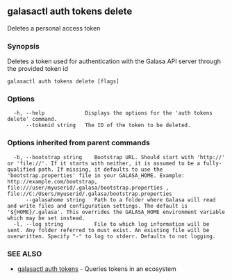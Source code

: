 ## galasactl auth tokens delete

Deletes a personal access token

### Synopsis

Deletes a token used for authentication with the Galasa API server through the provided token id

```
galasactl auth tokens delete [flags]
```

### Options

```
  -h, --help             Displays the options for the 'auth tokens delete' command.
      --tokenid string   The ID of the token to be deleted.
```

### Options inherited from parent commands

```
  -b, --bootstrap string    Bootstrap URL. Should start with 'http://' or 'file://'. If it starts with neither, it is assumed to be a fully-qualified path. If missing, it defaults to use the 'bootstrap.properties' file in your GALASA_HOME. Example: http://example.com/bootstrap, file:///user/myuserid/.galasa/bootstrap.properties , file://C:/Users/myuserid/.galasa/bootstrap.properties
      --galasahome string   Path to a folder where Galasa will read and write files and configuration settings. The default is '${HOME}/.galasa'. This overrides the GALASA_HOME environment variable which may be set instead.
  -l, --log string          File to which log information will be sent. Any folder referred to must exist. An existing file will be overwritten. Specify "-" to log to stderr. Defaults to not logging.
```

### SEE ALSO

* [galasactl auth tokens](galasactl_auth_tokens.md)	 - Queries tokens in an ecosystem

